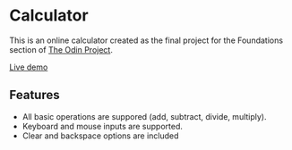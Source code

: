 # Calculator
This is an online calculator created as the final project for the Foundations section of [The Odin Project](https://www.theodinproject.com/).

[Live demo](https://jonathan-d-n.github.io/Calculator/)

## Features
* All basic operations are suppored (add, subtract, divide, multiply).
* Keyboard and mouse inputs are supported.
* Clear and backspace options are included

##

